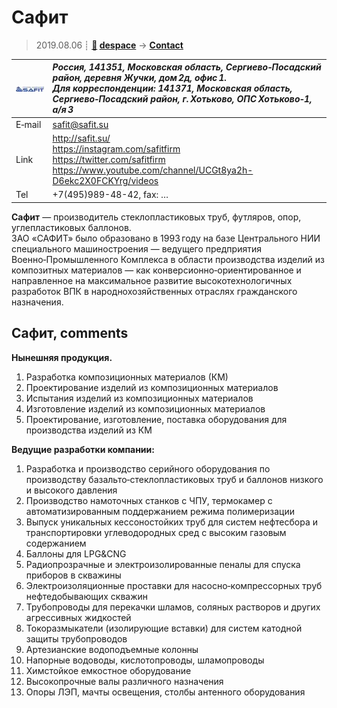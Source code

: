# Сафит
> 2019.08.06 ┊ **[🚀](../index/index.md) [despace](index.md)** → **[Contact](contact.md)**

|[![](f/contact/s/safit_logo1_thumb.jpg)](f/contact/s/safit_logo1.png)|*Россия, 141351, Московская область, Сергиево‑Посадский район, деревня Жучки, дом 2д, офис 1.<br> Для корреспонденции: 141371, Московская область, Сергиево‑Посадский район, г. Хотьково, ОПС Хотьково‑1, а/я 3*|
|:--|:--|
|E‑mail| <safit@safit.su> |
|Link| <http://safit.su/><br> <https://instagram.com/safitfirm><br> <https://twitter.com/safitfirm><br> <https://www.youtube.com/channel/UCGt8ya2h-D6ekc2X0FCKYrg/videos> |
|Tel| +7(495)989-48-42, fax: … |

**Сафит** — производитель стеклопластиковых труб, футляров, опор, углепластиковых баллонов.  
ЗАО «САФИТ» было образовано в 1993 году на базе Центрального НИИ специального машиностроения — ведущего предприятия Военно‑Промышленного Комплекса в области производства изделий из композитных материалов — как конверсионно‑ориентированное и направленное на максимальное развитие высокотехнологичных разработок ВПК в народнохозяйственных отраслях гражданского назначения.


<p style="page-break-after:always"> </p>

## Сафит, comments

**Нынешняя продукция.**

   1. Разработка композиционных материалов (КМ)
   1. Проектирование изделий из композиционных материалов
   1. Испытания изделий из композиционных материалов
   1. Изготовление изделий из композиционных материалов
   1. Проектирование, изготовление, поставка оборудования для производства изделий из КМ

**Ведущие разработки компании:**

   1. Разработка и производство серийного оборудования по производству базальто‑стеклопластиковых труб и баллонов низкого и высокого давления
   1. Производство намоточных станков с ЧПУ, термокамер с автоматизированным поддержанием режима полимеризации
   1. Выпуск уникальных кессоностойких труб для систем нефтесбора и транспортировки углеводородных сред с высоким газовым содержанием
   1. Баллоны для LPG&CNG
   1. Радиопрозрачные и электроизолированные пеналы для спуска приборов в скважины
   1. Электроизоляционные проставки для насосно‑компрессорных труб нефтедобывающих скважин
   1. Трубопроводы для перекачки шламов, соляных растворов и других агрессивных жидкостей
   1. Токоразмыкатели (изолирующие вставки) для систем катодной защиты трубопроводов
   1. Артезианские водоподъемные колонны
   1. Напорные водоводы, кислотопроводы, шламопроводы
   1. Химстойкое емкостное оборудование
   1. Высокопрочные валы различного назначения
   1. Опоры ЛЭП, мачты освещения, столбы антенного оборудования
